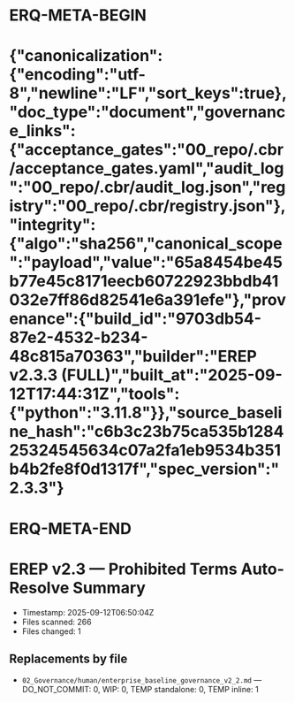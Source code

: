 # ERQ-META-BEGIN
# {"canonicalization":{"encoding":"utf-8","newline":"LF","sort_keys":true},"doc_type":"document","governance_links":{"acceptance_gates":"00_repo/.cbr/acceptance_gates.yaml","audit_log":"00_repo/.cbr/audit_log.json","registry":"00_repo/.cbr/registry.json"},"integrity":{"algo":"sha256","canonical_scope":"payload","value":"65a8454be45b77e45c8171eecb60722923bbdb41032e7ff86d82541e6a391efe"},"provenance":{"build_id":"9703db54-87e2-4532-b234-48c815a70363","builder":"EREP v2.3.3 (FULL)","built_at":"2025-09-12T17:44:31Z","tools":{"python":"3.11.8"}},"source_baseline_hash":"c6b3c23b75ca535b128425324545634c07a2fa1eb9534b351b4b2fe8f0d1317f","spec_version":"2.3.3"}
# ERQ-META-END
# EREP v2.3 — Prohibited Terms Auto-Resolve Summary

- Timestamp: 2025-09-12T06:50:04Z
- Files scanned: 266
- Files changed: 1

## Replacements by file
- `02_Governance/human/enterprise_baseline_governance_v2_2.md` — DO_NOT_COMMIT: 0, WIP: 0, TEMP standalone: 0, TEMP inline: 1

